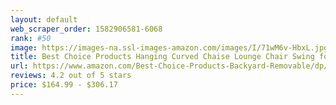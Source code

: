 ```yaml
---
layout: default 
﻿web_scraper_order: 1582906581-6068
rank: #50
image: https://images-na.ssl-images-amazon.com/images/I/71wM6v-HbxL.jpg
title: Best Choice Products Hanging Curved Chaise Lounge Chair Swing for Backyard, Patio w…
url: https://www.amazon.com/Best-Choice-Products-Backyard-Removable/dp/B00S8UT6YK/ref=zg_mw_lawn-garden_50?_encoding=UTF8&psc=1&refRID=76Z90TQYXV7BQTWF8V4S
reviews: 4.2 out of 5 stars
price: $164.99 - $306.17
---
```

